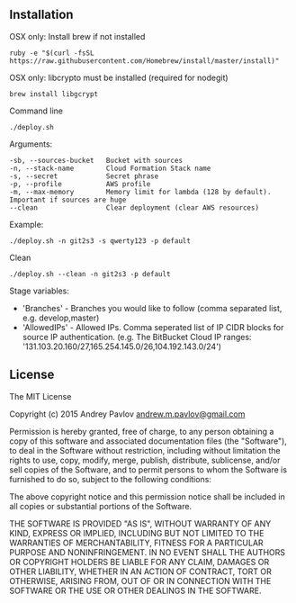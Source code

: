 ## Installation

OSX only: Install brew if not installed

    ruby -e "$(curl -fsSL https://raw.githubusercontent.com/Homebrew/install/master/install)"

OSX only: libcrypto must be installed (required for nodegit) 

    brew install libgcrypt

Command line

    ./deploy.sh

Arguments:

    -sb, --sources-bucket   Bucket with sources
    -n, --stack-name        Cloud Formation Stack name
    -s, --secret            Secret phrase
    -p, --profile           AWS profile
    -m, --max-memory        Memory limit for lambda (128 by default). Important if sources are huge
    --clean                 Clear deployment (clear AWS resources)

Example:

    ./deploy.sh -n git2s3 -s qwerty123 -p default
    
Clean

    ./deploy.sh --clean -n git2s3 -p default


Stage variables:
- 'Branches' - Branches you would like to follow  (comma separated list, e.g. develop,master)
- 'AllowedIPs' - Allowed IPs. Comma seperated list of IP CIDR blocks for source IP authentication.
    (e.g. The BitBucket Cloud IP ranges: '131.103.20.160/27,165.254.145.0/26,104.192.143.0/24')

## License

The MIT License

Copyright (c) 2015 Andrey Pavlov <andrew.m.pavlov@gmail.com>

Permission is hereby granted, free of charge, to any person obtaining a copy
of this software and associated documentation files (the "Software"), to deal
in the Software without restriction, including without limitation the rights
to use, copy, modify, merge, publish, distribute, sublicense, and/or sell
copies of the Software, and to permit persons to whom the Software is
furnished to do so, subject to the following conditions:

The above copyright notice and this permission notice shall be included in
all copies or substantial portions of the Software.

THE SOFTWARE IS PROVIDED "AS IS", WITHOUT WARRANTY OF ANY KIND, EXPRESS OR
IMPLIED, INCLUDING BUT NOT LIMITED TO THE WARRANTIES OF MERCHANTABILITY,
FITNESS FOR A PARTICULAR PURPOSE AND NONINFRINGEMENT. IN NO EVENT SHALL THE
AUTHORS OR COPYRIGHT HOLDERS BE LIABLE FOR ANY CLAIM, DAMAGES OR OTHER
LIABILITY, WHETHER IN AN ACTION OF CONTRACT, TORT OR OTHERWISE, ARISING FROM,
OUT OF OR IN CONNECTION WITH THE SOFTWARE OR THE USE OR OTHER DEALINGS IN
THE SOFTWARE.
